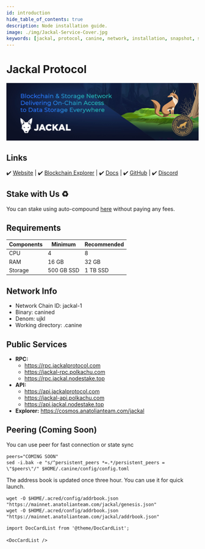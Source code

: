 ```yaml
---
id: introduction
hide_table_of_contents: true
description: Node installation guide.
image: ./img/Jackal-Service-Cover.jpg
keywords: [jackal, protocol, canine, network, installation, snapshot, statesync, update]
---
```

# Jackal Protocol

![Jackal](./img/Jackal-Service.jpg)

## Links
 ✔️ [Website](https://www.jackalprotocol.com/) |
 ✔️ [Blockchain Explorer](https://cosmos.anatolianteam.com/jackal) |
 ✔️ [Docs](https://docs.jackalprotocol.com/) |
 ✔️ [GitHub](https://github.com/jackallabs/) |
 ✔️ [Discord](https://discord.com/invite/5GKym3p6rj)

## Stake with Us ♻️
You can stake using auto-compound [here](https://restake.anatolianteam.com/jackal/jklvaloper1qhm6hucmshaz6s3mdyl8jje9ryk7t5uxgxy6w8) without paying any fees.

## Requirements

| Components | Minimum | **Recommended** |
| ------------ | ------------ | ------------ |
| CPU |	4 | 8 |
| RAM	| 16 GB | 32 GB |
| Storage	| 500 GB SSD | 1 TB SSD | 

## Network Info 

* Network Chain ID: jackal-1
* Binary: canined
* Denom: ujkl
* Working directory: .canine

## Public Services
* **RPC:**
    * https://rpc.jackalprotocol.com
    * https://jackal-rpc.polkachu.com
    * https://rpc.jackal.nodestake.top
* **API:**
    * https://api.jackalprotocol.com
    * https://jackal-api.polkachu.com
    * https://api.jackal.nodestake.top
* **Explorer:** https://cosmos.anatolianteam.com/jackal

## Peering (Coming Soon)
You can use peer for fast connection or state sync 
```shell
peers="COMING SOON"
sed -i.bak -e "s/^persistent_peers *=.*/persistent_peers = \"$peers\"/" $HOME/.canine/config/config.toml
```
The address book is updated once three hour. You can use it for quick launch.
```shell
wget -O $HOME/.acred/config/addrbook.json "https://mainnet.anatolianteam.com/jackal/genesis.json"
wget -O $HOME/.acred/config/addrbook.json "https://mainnet.anatolianteam.com/jackal/addrbook.json"
```

```mdx-code-block
import DocCardList from '@theme/DocCardList';

<DocCardList />
```
